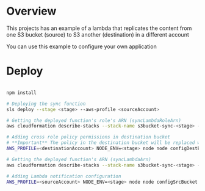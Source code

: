 # Overview
This projects has an example of a lambda that replicates the content from one S3 bucket (source) to S3 another (destination) in a different account

You can use this example to configure your own application

# Deploy
```sh

npm install

# Deploying the sync function
sls deploy --stage <stage> --aws-profile <sourceAccount>

# Getting the deployed function's role's ARN (syncLambdaRoleArn)
aws cloudformation describe-stacks --stack-name s3bucket-sync-<stage> --query 'Stacks[0].Outputs[?OutputKey==`SyncBucketsRoleArn`].OutputValue' --output text --profile <sourceAccount>

# Adding cross role policy permissions in destination bucket
# **Important** The policy in the destination bucket will be replaced with this command. Do it manually if you already have a policy you wanna keep
AWS_PROFILE=<destinationAccount> NODE_ENV=<stage> node node configDestBucket.js --lambda-role-arn <syncLambdaRoleArn>

# Getting the deployed function's ARN (syncLambdaArn)
aws cloudformation describe-stacks --stack-name s3bucket-sync-<stage> --query 'Stacks[0].Outputs[?OutputKey==`SyncBucketsLambdaArn`].OutputValue' --output text --profile <sourceAccount>

# Adding Lambda notification configuration
AWS_PROFILE=<sourceAccount> NODE_ENV=<stage> node node configSrcBucket.js --lambda-arn <syncLambdaArn>


```



